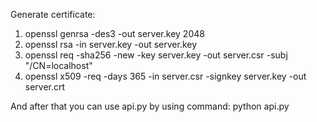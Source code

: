 Generate certificate:
1. openssl genrsa -des3 -out server.key 2048
2. openssl rsa -in server.key -out server.key
3. openssl req -sha256 -new -key server.key -out server.csr -subj "/CN=localhost"
4. openssl x509 -req -days 365 -in server.csr -signkey server.key -out server.crt

And after that you can use api.py by using command: python api.py